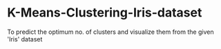 # K-Means-Clustering-Iris-dataset
To predict the optimum no. of clusters and visualize them from the given 'Iris' dataset
